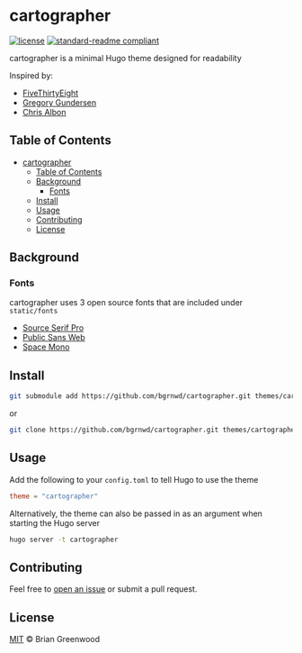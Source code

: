 # cartographer

[![license](https://img.shields.io/github/license/bgrnwd/cartographer.svg)](LICENSE)
[![standard-readme compliant](https://img.shields.io/badge/readme%20style-standard-brightgreen.svg?style=flat-square)](https://github.com/RichardLitt/standard-readme)

cartographer is a minimal Hugo theme designed for readability

Inspired by:

- [FiveThirtyEight](https://fivethirtyeight.com/)
- [Gregory Gundersen](https://gregorygundersen.com/)
- [Chris Albon](https://chrisalbon.com/)

## Table of Contents

- [cartographer](#cartographer)
  - [Table of Contents](#table-of-contents)
  - [Background](#background)
    - [Fonts](#fonts)
  - [Install](#install)
  - [Usage](#usage)
  - [Contributing](#contributing)
  - [License](#license)

## Background

### Fonts

cartographer uses 3 open source fonts that are included under `static/fonts`

- [Source Serif Pro](https://github.com/adobe-fonts/source-serif-pro)
- [Public Sans Web](https://public-sans.digital.gov/)
- [Space Mono](https://github.com/googlefonts/spacemono)

## Install

```sh
git submodule add https://github.com/bgrnwd/cartographer.git themes/cartographer
```

or

```sh
git clone https://github.com/bgrnwd/cartographer.git themes/cartographer
```

## Usage

Add the following to your `config.toml` to tell Hugo to use the theme

```toml
theme = "cartographer"
```

Alternatively, the theme can also be passed in as an argument when starting the Hugo server

```sh
hugo server -t cartographer
```

## Contributing

Feel free to [open an issue](https://github.com/bgrnwd/cartographer/issues/new) or submit a pull request.

## License

[MIT](./LICENSE) © Brian Greenwood
